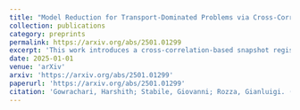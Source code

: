 ```yaml
---
title: "Model Reduction for Transport-Dominated Problems via Cross-Correlation Based Snapshot Registration"
collection: publications
category: preprints
permalink: https://arxiv.org/abs/2501.01299
excerpt: 'This work introduces a cross-correlation-based snapshot registration technique for reduced order modelling of transport-dominated problems.'
date: 2025-01-01
venue: 'arXiv'
arxiv: 'https://arxiv.org/abs/2501.01299'
paperurl: 'https://arxiv.org/abs/2501.01299'
citation: 'Gowrachari, Harshith; Stabile, Giovanni; Rozza, Gianluigi. (2025). "Model Reduction for Transport-Dominated Problems via Cross-Correlation Based Snapshot Registration." <i>arXiv</i>. https://arxiv.org/abs/2501.01299'
---
```

